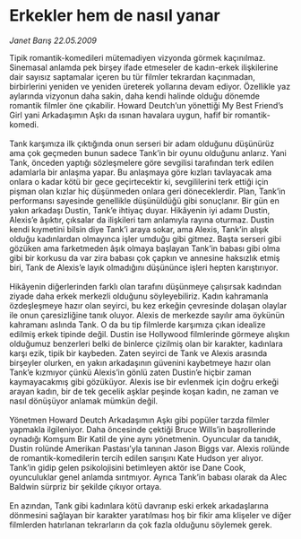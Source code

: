 # Erkekler hem de nasıl yanar

*Janet Barış 22.05.2009*

<div class="taraf_structure_2col_1zq">
<div class="margen_n">



 <p>Tipik romantik-komedileri mütemadiyen vizyonda görmek kaçınılmaz. Sinemasal anlamda pek birşey ifade etmeseler de kadın-erkek ilişkilerine dair sayısız saptamalar içeren bu tür filmler tekrardan kaçınmadan, birbirlerini yeniden ve yeniden üreterek yollarına devam ediyor. Özellikle yaz aylarında vizyonun daha sakin, daha kendi halinde olduğu dönemde romantik filmler öne çıkabilir. Howard Deutch’un yönettiği My Best Friend’s Girl yani Arkadaşımın Aşkı da ısınan havalara uygun, hafif bir romantik-komedi. <br/><br/>Tank karşımıza ilk çıktığında onun serseri bir adam olduğunu düşünürüz ama çok geçmeden bunun sadece Tank’in bir oyunu olduğunu anlarız. Yani Tank, önceden yaptığı sözleşmelere göre sevgilisi tarafından terk edilen adamlarla bir anlaşma yapar. Bu anlaşmaya göre kızları tavlayacak ama onlara o kadar kötü bir gece geçirtecektir ki, sevgililerini terk ettiği için pişman olan kızlar hiç düşünmeden onlara geri döneceklerdir. Plan, Tank’in performansı sayesinde genellikle düşünüldüğü gibi sonuçlanır. Bir gün en yakın arkadaşı Dustin, Tank’e ihtiyaç duyar. Hikâyenin iyi adamı Dustin, Alexis’e âşıktır, çıksalar da ilişkileri tam anlamıyla rayına oturmaz. Dustin kendi kıymetini bilsin diye Tank’i araya sokar, ama Alexis, Tank’in alışık olduğu kadınlardan olmayınca işler umduğu gibi gitmez. Başta serseri gibi gözüken ama farketmeden âşık olmaya başlayan Tank’in babası gibi olma gibi bir korkusu da var zira babası çok çapkın ve annesine haksızlık etmiş biri, Tank de Alexis’e layık olmadığını düşününce işleri hepten karıştırıyor. <br/><br/>Hikâyenin diğerlerinden farklı olan tarafını düşünmeye çalışırsak kadından ziyade daha erkek merkezli olduğunu söyleyebiliriz. Kadın kahramanla özdeşleşmeye hazır olan seyirci, bu kez erkeğin çevresinde dolaşan olaylar ile onun çaresizliğine tanık oluyor. Alexis de merkezde sayılır ama öykünün kahramanı aslında Tank. O da bu tip filmlerde karşımıza çıkan idealize edilmiş erkek tipinde değil. Dustin ise Hollywood filmlerinde görmeye alışkın olduğumuz benzerleri belki de binlerce çizilmiş olan bir karakter, kadınlara karşı ezik, tipik bir kaybeden. Zaten seyirci de Tank ve Alexis arasında birşeyler olurken, en yakın arkadaşının güvenini kaybetmeye hazır olan Tank’e kızmıyor çünkü Alexis’in gönlü zaten Dustin’e hiçbir zaman kaymayacakmış gibi gözüküyor. Alexis ise bir evlenmek için doğru erkeği arayan kadın, bir de tek gecelik aşklar peşinde koşan kadın, ne zaman ve nasıl dönüşüyor anlamak mümkün değil. <br/><br/>Yönetmen Howard Deutch Arkadaşımın Aşkı gibi popüler tarzda filmler yapmakla ilgileniyor. Daha öncesinde çektiği Bruce Wills’in başrollerinde oynadığı Komşum Bir Katil de yine aynı yönetmenin. Oyuncular da tanıdık, Dustin rolünde Amerikan Pastası’yla tanınan Jason Biggs var. Alexis rolünde de romantik-komedilerin tercih edilen sarışını Kate Hudson yer alıyor. Tank’in gidip gelen psikolojisini betimleyen aktör ise Dane Cook, oyunculuklar genel anlamda sırıtmıyor. Ayrıca Tank’in babası olarak da Alec Baldwin sürpriz bir şekilde çıkıyor ortaya. <br/><br/>En azından, Tank gibi kadınlara kötü davranıp eski erkek arkadaşlarına dönmesini sağlayan bir karakter yaratılması hoş bir fikir ama klişeler ve diğer filmlerden hatırlanan tekrarların da çok fazla olduğunu söylemek gerek. </p>
<br/>
<br/>
<br/>



<br/>


<div id="taraf_not">
</div>

</div>


</div>
